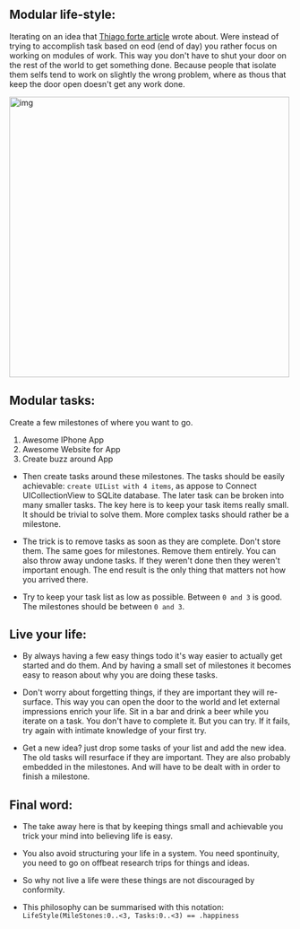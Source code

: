 ## Modular life-style:

Iterating on an idea that [Thiago forte article](https://medium.com/praxis-blog/bending-the-curves-of-productivity-25edb268672f#.xg2s22css)  wrote about. Were instead of trying to accomplish task based on eod (end of day) you rather focus on working on modules of work. This way you don't have to shut your door on the rest of the world to get something done. Because people that isolate them selfs tend to work on slightly the wrong problem, where as thous that keep the door open doesn't get any work done. 

<img width="500" alt="img" src="https://cdn.jsdelivr.net/gh/stylekit/img/asym_vs_eod_illustration.svg">

## Modular tasks:
Create a few milestones of where you want to go. 
1. Awesome IPhone App  
2. Awesome Website for App
3. Create buzz around App


- Then create tasks around these milestones. The tasks should be easily achievable: `create UIList with 4 items`, as appose to Connect UICollectionView to SQLite database. The later task can be broken into many smaller tasks. The key here is to keep your task items really small. It should be trivial to solve them. More complex tasks should rather be a milestone.  

- The trick is to remove tasks as soon as they are complete. Don't store them. The same goes for milestones. Remove them entirely. You can also throw away undone tasks. If they weren't done then they weren't important enough. The end result is the only thing that matters not how you arrived there. 

- Try to keep your task list as low as possible. Between `0 and 3` is good. The milestones should be between `0 and 3`. 


## Live your life:
- By always having a few easy things todo it's way easier to actually get started and do them. And by having a small set of milestones it becomes easy to reason about why you are doing these tasks. 

- Don't worry about forgetting things, if they are important they will re-surface. This way you can open the door to the world and let external impressions enrich your life. Sit in a bar and drink a beer while you iterate on a task. You don't have to complete it. But you can try. If it fails, try again with intimate knowledge of your first try. 

- Get a new idea? just drop some tasks of your list and add the new idea. The old tasks will resurface if they are important. They are also probably embedded in the milestones. And will have to be dealt with in order to finish a milestone. 

## Final word:  
- The take away here is that by keeping things small and achievable you trick your mind into believing life is easy. 

- You also avoid structuring your life in a system. You need spontinuity, you need to go on offbeat research trips for things and ideas. 

- So why not live a life were these things are not discouraged by conformity. 

- This philosophy can be summarised with this notation: ``LifeStyle(MileStones:0..<3, Tasks:0..<3) == .happiness``

